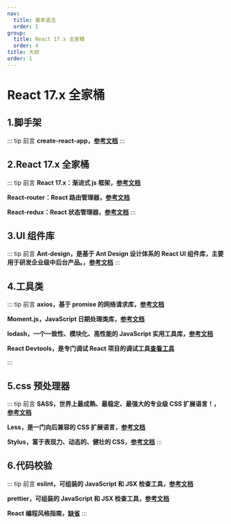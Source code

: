 ```yaml
---
nav:
  title: 基本语法
  order: 1
group:
  title: React 17.x 全家桶
  order: 4
title: 大纲
order: 1
---
```


# React 17.x 全家桶

## 1.脚手架

::: tip 前言
**create-react-app，[参考文档](https://cli.vuejs.org/zh/)**
:::

## 2.React 17.x 全家桶

::: tip 前言
**React 17.x：渐进式 js 框架，[参考文档](https://react.docschina.org)**

**React-router：React 路由管理器，[参考文档](https://router.vuejs.org/zh/)**

**React-redux：React 状态管理器，[参考文档](https://vuex.vuejs.org/zh/)**
:::

## 3.UI 组件库

::: tip 前言
**Ant-design，是基于 Ant Design 设计体系的 React UI 组件库，主要用于研发企业级中后台产品。，[参考文档](https://ant.design/docs/react/introduce-cn)**
:::

## 4.工具类

::: tip 前言
**axios，基于 promise 的网络请求库，[参考文档](http://www.axios-js.com/zh-cn/docs/)**

**Moment.js，JavaScript 日期处理类库，[参考文档](http://momentjs.cn/)**

**lodash，一个一致性、模块化、高性能的 JavaScript 实用工具库，[参考文档](https://www.lodashjs.com/)**

**React Devtools，是专门调试 React 项目的调试工具[查看工具](https://reactjs.org/blog/2015/09/02/new-react-developer-tools.html#installation)**

:::

## 5.css 预处理器

::: tip 前言
**SASS，世界上最成熟、最稳定、最强大的专业级 CSS 扩展语言！，[参考文档](https://www.sass.hk/)**

**Less，是一门向后兼容的 CSS 扩展语言，[参考文档](https://less.bootcss.com/)**

**Stylus，富于表现力、动态的、健壮的 CSS，[参考文档](https://www.stylus-lang.cn/)**
:::

## 6.代码校验

::: tip 前言
**eslint，可组装的 JavaScript 和 JSX 检查工具，[参考文档](https://eslint.bootcss.com)**

**prettier，可组装的 JavaScript 和 JSX 检查工具，[参考文档](https://eslint.bootcss.com)**

**React 编程风格指南，[缺省]()**
:::

